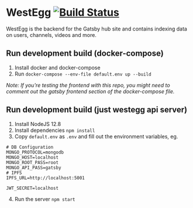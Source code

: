 # WestEgg [![Build Status](https://travis-ci.com/gatsby-tv/westegg.svg?branch=master)](https://travis-ci.com/gatsby-tv/westegg)

WestEgg is the backend for the Gatsby hub site and contains indexing data on users, channels, videos and more.

## Run development build (docker-compose)
1. Install docker and docker-compose
2. Run `docker-compose --env-file default.env up --build`

*Note: If you're testing the frontend with this repo, you might need to comment out the gatsby frontend section of the docker-compose file.*

## Run development build (just westegg api server)
1. Install NodeJS 12.8
2. Install dependencies `npm install`
3. Copy `default.env` as `.env` and fill out the environment variables, eg.
```
# DB Configuration
MONGO_PROTOCOL=mongodb
MONGO_HOST=localhost
MONGO_ROOT_PASS=root
MONGO_API_PASS=gatsby
# IPFS
IPFS_URL=http://localhost:5001

JWT_SECRET=localhost
```
4. Run the server `npm start`
